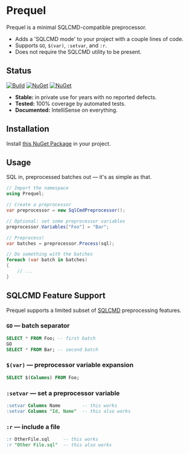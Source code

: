 # Prequel

Prequel is a minimal SQLCMD-compatible preprocessor.

- Adds a 'SQLCMD mode' to your project with a couple lines of code.
- Supports `GO`, `$(var)`, `:setvar`, and `:r`.
- Does not require the SQLCMD utility to be present.

## Status

[![Build](https://github.com/sharpjs/Prequel/workflows/Build/badge.svg)](https://github.com/sharpjs/Prequel/actions)
[![NuGet](https://img.shields.io/nuget/v/Prequel.svg)](https://www.nuget.org/packages/Prequel)
[![NuGet](https://img.shields.io/nuget/dt/Prequel.svg)](https://www.nuget.org/packages/Prequel)

- **Stable:**     in private use for years with no reported defects.
- **Tested:**     100% coverage by automated tests.
- **Documented:** IntelliSense on everything.

## Installation

Install [this NuGet Package](https://www.nuget.org/packages/Prequel) in your project.

## Usage

SQL in, preprocessed batches out — it's as simple as that.

```csharp
// Import the namespace
using Prequel;

// Create a preprocessor
var preprocessor = new SqlCmdPreprocessor();

// Optional: set some preprocessor variables
preprocessor.Variables["Foo"] = "Bar";

// Preprocess!
var batches = preprocessor.Process(sql);

// Do something with the batches
foreach (var batch in batches)
{
    // ...
}
```

## SQLCMD Feature Support

Prequel supports a limited subset of
[SQLCMD](https://docs.microsoft.com/en-us/sql/tools/sqlcmd-utility)
preprocessing features.

### `GO` — batch separator

```sql
SELECT * FROM Foo; -- first batch
GO
SELECT * FROM Bar; -- second batch
```

### `$(var)` — preprocessor variable expansion

```sql
SELECT $(Columns) FROM Foo;
```

### `:setvar` — set a preprocessor variable

```sql
:setvar Columns Name        -- this works
:setvar Columns "Id, Name"  -- this also works
```

### `:r` — include a file

```sql
:r OtherFile.sql     -- this works
:r "Other File.sql"  -- this also works
```

<!--
  Copyright 2022 Jeffrey Sharp

  Permission to use, copy, modify, and distribute this software for any
  purpose with or without fee is hereby granted, provided that the above
  copyright notice and this permission notice appear in all copies.

  THE SOFTWARE IS PROVIDED "AS IS" AND THE AUTHOR DISCLAIMS ALL WARRANTIES
  WITH REGARD TO THIS SOFTWARE INCLUDING ALL IMPLIED WARRANTIES OF
  MERCHANTABILITY AND FITNESS. IN NO EVENT SHALL THE AUTHOR BE LIABLE FOR
  ANY SPECIAL, DIRECT, INDIRECT, OR CONSEQUENTIAL DAMAGES OR ANY DAMAGES
  WHATSOEVER RESULTING FROM LOSS OF USE, DATA OR PROFITS, WHETHER IN AN
  ACTION OF CONTRACT, NEGLIGENCE OR OTHER TORTIOUS ACTION, ARISING OUT OF
  OR IN CONNECTION WITH THE USE OR PERFORMANCE OF THIS SOFTWARE.
-->
